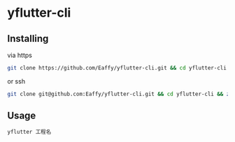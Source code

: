 # yflutter-cli
## Installing
via https
```bash
git clone https://github.com/Eaffy/yflutter-cli.git && cd yflutter-cli && zsh install.sh && cd ..
```
or ssh
```bash
git clone git@github.com:Eaffy/yflutter-cli.git && cd yflutter-cli && zsh install.sh && cd ..
```
## Usage
```bash
yflutter 工程名
```